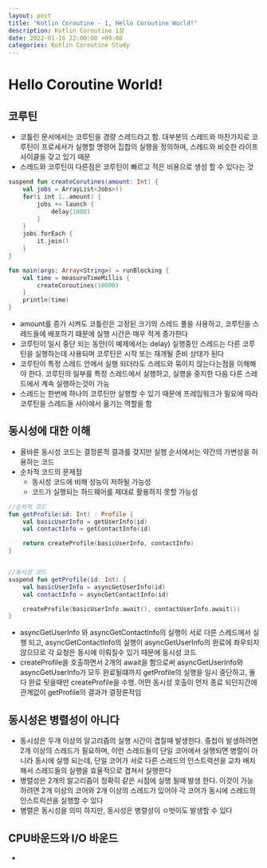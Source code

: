 ```yaml
---
layout: post
title: "Kotlin Coroutine - 1, Hello Coroutine World!"
description: Kotlin Coroutine 1장
date: 2022-01-16 22:00:00 +09:00
categories: Kotlin Coroutine Study
---
```


# Hello Coroutine World!

## 코루틴
- 코틀린 문서에서는 코루틴을 경량 스레드라고 함. 대부분의 스레드와 마찬가지로 코루틴이 프로세서가 실행할 명령어 집합의 실행을 정의하며, 스레드와 비슷한 라이프 사이클을 갖고 있기 때문
- 스레드와 코루틴이 다른점은 코루틴이 빠르고 적은 비용으로 생성 할 수 있다는 것

```kotlin
suspend fun createCorutines(amount: Int) {
    val jobs = ArrayList<Jobs>()
    for(i int 1..amount) {
        jobs += launch {
            delay(1000)
        }
    }
    jobs.forEach {
        it.join()
    }
}

fun main(args: Array<String>) = runBlocking {
    val time = measureTimeMillis {
        createCoroutines(10000)
    }
    println(time)
}
```

- amount를 증가 시켜도 코틀린은 고정된 크기의 스레드 풀을 사용하고, 코루틴을 스레드들에 배포하기 떄문에 실행 시간은 매우 적게 증가한다
- 코루틴이 일시 중단 되는 동안(이 예제에서는 delay) 실행중인 스레드는 다른 코루틴을 실행하는데 사용되며 코루틴은 시작 또는 재개될 준비 상태가 된다
- 코루틴이 특정 스레드 안에서 실행 되더라도 스레드와 묶이지 않는다는점을 이해해야 한다. 코루틴의 일부를 특정 스레드에서 실행하고, 실행을 중지한 다음 다른 스레드에서 계속 실행하는것이 가능
- 스레드는 한번에 하나의 코루틴만 실행할 수 있기 때문에 프레임워크가 필요에 따라 코루틴을 스레드들 사이에서 옮기는 역할을 함

## 동시성에 대한 이해
- 올바른 동시성 코드는 결정론적 결과를 갖지만 실행 순서에서는 약간의 가변성을 허용하는 코드
- 순차적 코드의 문제점
    * 동시성 코드에 비해 성능이 저하될 가능성
    * 코드가 실행되는 하드웨어를 제대로 활용하지 못할 가능성

```kotlin
//순차적 코드
fun getProfile(id: Int) : Profile {
    val basicUserInfo = getUserInfo(id)
    val contactInfo = getContactInfo(id)

    return createProfile(basicUserInfo, contactInfo)
}


//동시성 코드
suspend fun getProfile(id: Int) {
    val basicUserInfo = asyncGetUserInfo(id)
    val contactInfo = asyncGetContactInfo(id)

    createProfile(basicUserInfo.await(), contactUserInfo.await())
}
```

- asyncGetUserInfo 와 asyncGetContactInfo의 실행이 서로 다른 스레드에서 실행 되고, asyncGetContactInfo의 실행이 asyncGetUserInfo의 완료에 좌우되지 않으므로 각 요청은 동시에 이뤄질수 있기 때문에 동시성 코드
- createProfile을 호출하면서 2개의 await을 함으로써 asyncGetUserInfo와 asyncGetUserInfo가 모두 완료될떄까지 getProfile의 실행을 일시 중단하고, 둘다 완료 됫을때만 createProfile을 수행. 어떤 동시성 호출이 먼저 종료 되던지간에 관계없이 getProfile의 결과가 결정론적임

## 동시성은 병렬성이 아니다
- 동시성은 두개 이상의 알고리즘의 실행 시간이 겹칠때 발생한다. 중첩이 발생하려면 2개 이상의 스레드가 필요하며, 이런 스레드들이 단일 코어에서 실행되면 병렬이 아니라 동시에 실행 되는데, 단일 코어가 서로 다른 스레드의 인스트럭션을 교차 배치 해서 스레드들의 실행을 효율적으로 겹쳐서 실행한다
- 병렬성은 2개의 알고리즘이 정확히 같은 시점에 실행 될때 발생 한다. 이것이 가능 하려면 2개 이상의 코어와 2개 이상의 스레드가 있어야 각 코어가 동시에 스레드의 인스트럭션을 실행할 수 있다
- 병렬은 동시성을 의미 하지만, 동시성은 병렬성이 ㅇ벗이도 발생할 수 있다

## CPU바운드와 I/O 바운드
- 